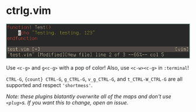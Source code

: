 # ctrlg.vim

![animated image showing control g differences][ctrlg_gif]

Use `<c-g>` and `g<c-g>` with a pop of color! Also, use `<c-w><c-g>` in `:terminal`!

`CTRL-G`, `{count} CTRL-G`, `g_CTRL-G`, `v_g_CTRL-G`, and `t_CTRL-W_CTRL-G` are all supported and respect `'shortmess'`.

*Note: these plugins blatantly overwrite all of the maps and don't use `<plug>`s. If you want this to change, open an issue.*

[ctrlg_gif]:https://raw.githubusercontent.com/VioletJewel/i/master/ctrlg.gif

